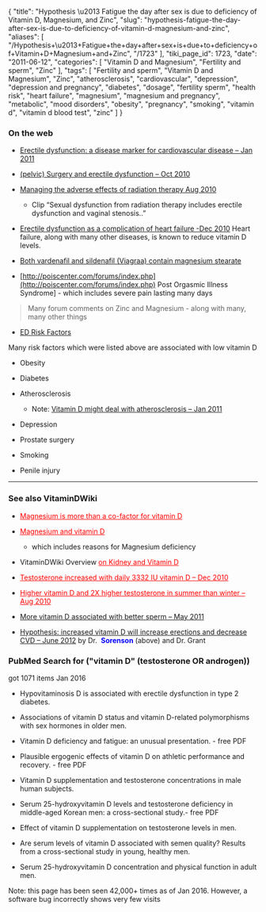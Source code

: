 {
    "title": "Hypothesis \u2013 Fatigue the day after sex is due to deficiency of Vitamin D, Magnesium, and Zinc",
    "slug": "hypothesis-fatigue-the-day-after-sex-is-due-to-deficiency-of-vitamin-d-magnesium-and-zinc",
    "aliases": [
        "/Hypothesis+\u2013+Fatigue+the+day+after+sex+is+due+to+deficiency+of+Vitamin+D+Magnesium+and+Zinc",
        "/1723"
    ],
    "tiki_page_id": 1723,
    "date": "2011-06-12",
    "categories": [
        "Vitamin D and Magnesium",
        "Fertility and sperm",
        "Zinc"
    ],
    "tags": [
        "Fertility and sperm",
        "Vitamin D and Magnesium",
        "Zinc",
        "atherosclerosis",
        "cardiovascular",
        "depression",
        "depression and pregnancy",
        "diabetes",
        "dosage",
        "fertility sperm",
        "health risk",
        "heart failure",
        "magnesium",
        "magnesium and pregnancy",
        "metabolic",
        "mood disorders",
        "obesity",
        "pregnancy",
        "smoking",
        "vitamin d",
        "vitamin d blood test",
        "zinc"
    ]
}


### On the web

* [Erectile dysfunction: a disease marker for cardiovascular disease – Jan 2011](http://www.ncbi.nlm.nih.gov/pubmed/21135596)

* [(pelvic) Surgery and erectile dysfunction – Oct 2010](http://www.ncbi.nlm.nih.gov/pubmed/20978296)

* [Managing the adverse effects of radiation therapy Aug 2010](http://www.ncbi.nlm.nih.gov/pubmed/20704169)

   * Clip “Sexual dysfunction from radiation therapy includes erectile dysfunction and vaginal stenosis..”

* [Erectile dysfunction as a complication of heart failure -Dec 2010](http://www.ncbi.nlm.nih.gov/pubmed/20665134) Heart failure, along with many other diseases, is known to reduce vitamin D levels.

* [Both vardenafil and sildenafil (Viagraa) contain magnesium stearate](http://www.ordervardenafil.com/vardenafil-vs-sildenafil/)

* [http://poiscenter.com/forums/index.php](http://poiscenter.com/forums/index.php) Post Orgasmic Illness Syndrome] - which includes severe pain lasting many days

> Many forum comments on Zinc and Magnesium - along with many, many other things

* [ED Risk Factors](http://www.freemd.com/erectile-dysfunction/risk-factors.htm)

Many risk factors which were listed above are associated with low vitamin D

* Obesity

* Diabetes

* Atherosclerosis

   * Note: [Vitamin D might deal with atherosclerosis – Jan 2011](/posts/vitamin-d-might-deal-with-atherosclerosis)

* Depression

* Prostate surgery

* Smoking

* Penile injury

---

### See also VitaminDWiki

* <a href="/posts/magnesium-is-more-than-a-co-factor-for-vitamin-d" style="color: red; text-decoration: underline;" title="This link has an unknown page_id: 1125">Magnesium is more than a co-factor for vitamin D</a>

* <a href="/posts/magnesium-and-vitamin-d" style="color: red; text-decoration: underline;" title="This link has an unknown page_id: 947">Magnesium and vitamin D</a>

   * which includes reasons for Magnesium deficiency

* VitaminDWiki Overview <a href="/posts/on-kidney-and-vitamin-d" style="color: red; text-decoration: underline;" title="This link has an unknown page_id: 813">on Kidney and Vitamin D</a>

* <a href="/posts/testosterone-increased-with-daily-3332-iu-vitamin-d" style="color: red; text-decoration: underline;" title="This link has an unknown page_id: 1237">Testosterone increased with daily 3332 IU vitamin D – Dec 2010</a>

* <a href="/posts/higher-vitamin-d-and-2x-higher-testosterone-in-summer-than-winter" style="color: red; text-decoration: underline;" title="This link has an unknown page_id: 1032">Higher vitamin D and 2X higher testosterone in summer than winter – Aug 2010</a>

* [More vitamin D associated with better sperm – May 2011](/posts/more-vitamin-d-associated-with-better-sperm)

* [Hypothesis: increased vitamin D will increase erections and decrease CVD – June 2012](/posts/hypothesis-increased-vitamin-d-will-increase-erections-and-decrease-cvd) by Dr.  **<span style="color:#00F;">Sorenson</span>**  (above) and Dr. Grant

### PubMed Search for ("vitamin D" (testosterone OR androgen))   
 got 1071 items Jan 2016

* Hypovitaminosis D is associated with erectile dysfunction in type 2 diabetes.

* Associations of vitamin D status and vitamin D-related polymorphisms with sex hormones in older men.

* Vitamin D deficiency and fatigue: an unusual presentation. - free PDF

* Plausible ergogenic effects of vitamin D on athletic performance and recovery. - free PDF

* Vitamin D supplementation and testosterone concentrations in male human subjects.

* Serum 25-hydroxyvitamin D levels and testosterone deficiency in middle-aged Korean men: a cross-sectional study.- free PDF

* Effect of vitamin D supplementation on testosterone levels in men.

* Are serum levels of vitamin D associated with semen quality? Results from a cross-sectional study in young, healthy men.

* Serum 25-hydroxyvitamin D concentration and physical function in adult men.

Note: this page has been seen 42,000+ times as of Jan 2016. However, a software bug incorrectly shows very few visits